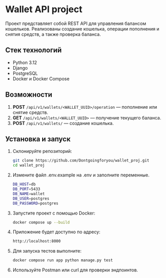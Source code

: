 # Wallet API project

Проект представляет собой REST API для управления балансом кошельков. Реализованы создание кошелька, операции пополнения и снятия средств, а также проверка баланса.

##  Стек технологий
- Python 3.12
- Django
- PostgreSQL
- Docker и Docker Compose

##  Возможности
1. **POST** `/api/v1/wallets/<WALLET_UUID>/operation` — пополнение или снятие средств.
2. **GET** `/api/v1/wallets/<WALLET_UUID>` — получение текущего баланса.
3. **POST** `/api/v1/wallets/` — создание кошелька.

##  Установка и запуск
1. Склонируйте репозиторий:
   ```bash
   git clone https://github.com/Dontgoingforyou/wallet_proj.git
   cd wallet_proj
   
2. Измените файл .env.example на .env и заполните переменные.
    ```bash
   DB_HOST=db
   DB_PORT=5433
   DB_NAME=wallet
   DB_USER=postgres
   DB_PASSWORD=postgres
   
3. Запустите проект с помощью Docker:
    ```bash
   docker compose up --build
   
4. Приложение будет доступно по адресу:
    ```bash
   http://localhost:8000

5. Для запуска тестов выполните:
    ```bash
   docker compose run app python manage.py test

6. Используйте Postman или curl для проверки эндпоинтов.
   